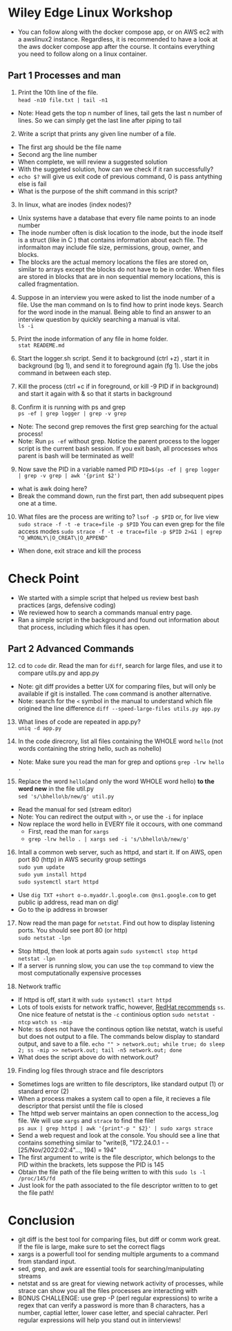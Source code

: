 # Wiley Edge Linux Workshop

- You can follow along with the docker compose app, or on AWS ec2 with a awslinux2 instance. Regardless, it is recommended to have a look at the aws docker compose app after the course. It contains everything you need to follow along on a linux container.

## Part 1 Processes and man

1. Print the 10th line of the file.  
`head -n10 file.txt | tail -n1`  
- Note: Head gets the top n number of lines, tail gets the last n number of lines. So we can simply get the last line after piping to tail

2. Write a script that prints any given line number of a file.
- The first arg should be the file name
- Second arg the line number
- When complete, we will review a suggested solution
- With the suggeted solution, how can we check if it ran successfully?
- `echo $?` will give us exit code of previous command, 0 is pass antything else is fail
- What is the purpose of the shift command in this script?

3. In linux, what are inodes (index nodes)?
- Unix systems have a database that every file name points to an inode number
- The inode number often is disk location to the inode, but the inode itself is a struct (like in C ) that contains information about each file. The informaiton may include file size, permissions, group, owner, and blocks. 
- The blocks are the actual memory locations the files are stored on, similar to arrays except the blocks do not have to be in order. When files are stored in blocks that are in non sequential memory locations, this is called fragmentation. 

4. Suppose in an interview you were asked to list the inode number of a file. Use the man command on ls to find how to print inode keys. Search for the word inode in the manual. Being able to find an answer to an interview question by quickly searching a manual is vital.  
`ls -i`

5. Print the inode information of any file in home folder.  
`stat READEME.md`

6. Start the logger.sh script. Send it to background (ctrl +z) , start it in background (bg 1), and send it to foreground again (fg 1). Use the jobs command in between each step.

7. Kill the process (ctrl +c if in foreground, or kill -9 PID if in background) and start it again with & so that it starts in background

8. Confirm it is running with ps and grep  
`ps -ef | grep logger | grep -v grep` 
- Note: The second grep removes the first grep searching for the actual process!
- Note: Run `ps -ef` without grep. Notice the parent process to the logger script is the current bash session. If you exit bash, all processes whos parent is bash will be terminated as well! 

9. Now save the PID in a variable named PID
`PID=$(ps -ef | grep logger | grep -v grep | awk '{print $2')`
- what is awk doing here?
- Break the command down, run the first part, then add subsequent pipes one at a time.

10. What files are the process are writing to?
`lsof -p $PID`
or, for live view 
`sudo strace -f -t -e trace=file -p $PID`
You can even grep for the file access modes
`sudo strace -f -t -e trace=file -p $PID 2>&1 | egrep "O_WRONLY\|O_CREAT\|O_APPEND"`
- When done, exit strace and kill the process


# Check Point

- We started with a simple script that helped us review best bash practices (args, defensive coding)
- We reviewed how to search a commands manual entry page. 
- Ran a simple script in the background and found out information about that process, including which files it has open.

## Part 2 Advanced Commands

12. cd to `code` dir. Read the man for `diff`, search for large files, and use it to compare utils.py and app.py
- Note: git diff provides a better UX for comparing files, but will only be available if git is installed. The `comm` command is another alternative.
- Note: search for the `<` symbol in the manual to understand which file origined the line difference
`diff --speed-large-files utils.py app.py`

13. What lines of code are repeated in app.py?  
`uniq -d app.py`

14. In the code direcrory, list all files containing the WHOLE word `hello` (not words containing the string hello, such as nohello)  
- Note: Make sure you read the man for grep and options
`grep -lrw hello .`

15. Replace the word `hello`(and only the word WHOLE word hello) **to the word new** in the file util.py  
`sed 's/\bhello\b/new/g' util.py`  
- Read the manual for sed (stream editor)
- Note: You can redirect the output with `>`, or use the `-i` for inplace
- Now replace the word hello in EVERY file it occours, with one command
	- First, read the man for `xargs`
	- `grep -lrw hello . | xargs sed -i 's/\bhello\b/new/g'`

16. Intall a common web server, such as httpd, and start it. If on AWS, open port 80 (http) in AWS security group settings  
`sudo yum update`   
`sudo yum install httpd`  
`sudo systemctl start httpd`  
- Use `dig TXT +short o-o.myaddr.l.google.com @ns1.google.com` to get public ip address, read man on dig!
- Go to the ip address in browser

17. Now read the man page for `netstat`. Find out how to display listening ports. You should see port 80 (or http)  
`sudo netstat -lpn`  
- Stop httpd, then look at ports again
`sudo systemctl stop httpd`  
`netstat -lpn`
- If a server is running slow, you can use the `top` command to view the most computationally expensive processes


18. Network traffic
- If httpd is off, start it with `sudo systemctl start httpd`
- Lots of tools exists for network traffic, however, [RedHat recommends](https://access.redhat.com/documentation/en-us/red_hat_enterprise_linux/7/html/performance_tuning_guide/sect-red_hat_enterprise_linux-performance_tuning_guide-networking-monitoring_and_diagnosing_performance_problems) `ss`. One nice feature of netstat is the `-c` continious option
`sudo netstat -ntcp`
`watch ss -mip`  
- Note: ss does not have the continous option like netstat, watch is useful but does not output to a file. The commands below display to standard output, and save to a file.
`echo "" > network.out; while true; do sleep 2; ss -mip >> network.out; tail -n5 network.out; done`
- What does the script above do with network.out?

19. Finding log files through strace and file descriptors
- Sometimes logs are written to file descriptors, like standard output (1) or standard error (2)
- When a process makes a system call to open a file, it recieves a file descriptor that persist until the file is closed
- The httpd web server maintains an open connection to the access_log file. We will use `xargs` and `strace` to find the file!  
`ps aux | grep httpd | awk '{print"-p " $2}' | sudo xargs strace`
- Send a web request and look at the console. You should see a line that contains something similar to "write(8, "172.24.0.1 - - [25/Nov/2022:02:4"..., 194) = 194"
- The first argument to write is the file descriptor, which belongs to the PID within the brackets, lets suppose the PID is 145
- Obtain the file path of the file being written to with this `sudo ls -l /proc/145/fd`
- Just look for the path associated to the file descriptor written to to get the file path!


# Conclusion
- git diff is the best tool for comparing files, but diff or comm work great. If the file is large, make sure to set the correct flags
- xargs is a powerfull tool for sending multiple arguments to a command from standard input.
- sed, grep, and awk are essential tools for searching/manipulating streams
- netstat and ss are great for viewing network activity of processes, while strace can show you all the files processes are interacting with
- BONUS CHALLENGE: use grep -P (perl regular expressions) to write a regex that can verify a password is more than 8 characters, has a number, captial letter, lower case letter, and special cahracter. Perl regular expressions will help you stand out in iinterviews!
